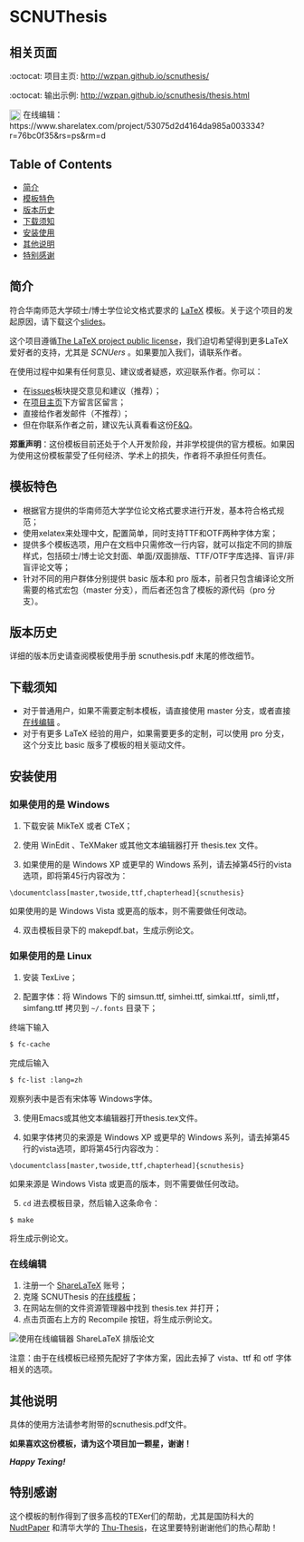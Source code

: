 SCNUThesis
=============

## 相关页面 ##

:octocat: 项目主页: http://wzpan.github.io/scnuthesis/

:octocat: 输出示例: http://wzpan.github.io/scnuthesis/thesis.html

<img class="emoji" src="https://www.sharelatex.com/brand/logo/logo-64.png" height="20" width="20" align="absmiddle">
在线编辑：https://www.sharelatex.com/project/53075d2d4164da985a003334?r=76bc0f35&rs=ps&rm=d

## Table of Contents ##

* [简介](#简介)
* [模板特色](#模板特色)
* [版本历史](#版本历史)
* [下载须知](#下载须知)
* [安装使用](#安装使用)
* [其他说明](#其他说明)
* [特别感谢](#特别感谢)

## <a name="简介"></a>简介

符合华南师范大学硕士/博士学位论文格式要求的 [LaTeX](https://github.com/wzpan/scnuthesis/wiki/%E6%BC%AB%E8%B0%88-LaTeX) 模板。关于这个项目的发起原因，请下载这个[slides](http://code.google.com/p/scnuthesis/downloads/detail?name=scnuthesis.pdf&can=2&q=)。

这个项目遵循[The LaTeX project public license](http://latex-project.org/lppl/)，我们迫切希望得到更多LaTeX爱好者的支持，尤其是 _SCNUers_ 。如果要加入我们，请联系作者。

在使用过程中如果有任何意见、建议或者疑惑，欢迎联系作者。你可以：

  * 在[issues](https://github.com/wzpan/scnuthesis/issues)板块提交意见和建议（推荐）；
  * 在[项目主页](http://wzpan.github.io/scnuthesis/#comment)下方留言区留言；
  * 直接给作者发邮件（不推荐）；
  * 但在你联系作者之前，建议先认真看看这份[F&Q](https://github.com/wzpan/scnuthesis/wiki/F&Q)。

**郑重声明**：这份模板目前还处于个人开发阶段，并非学校提供的官方模板。如果因为使用这份模板蒙受了任何经济、学术上的损失，作者将不承担任何责任。


## <a name="模板特色"></a>模板特色

* 根据官方提供的华南师范大学学位论文格式要求进行开发，基本符合格式规范；
* 使用xelatex来处理中文，配置简单，同时支持TTF和OTF两种字体方案；
* 提供多个模板选项，用户在文档中只需修改一行内容，就可以指定不同的排版样式，包括硕士/博士论文封面、单面/双面排版、TTF/OTF字库选择、盲评/非盲评论文等；
* 针对不同的用户群体分别提供 basic 版本和 pro 版本，前者只包含编译论文所需要的格式宏包（master 分支），而后者还包含了模板的源代码（pro 分支）。

## <a name="版本历史"></a>版本历史 ##

详细的版本历史请查阅模板使用手册 scnuthesis.pdf 末尾的修改细节。

## <a name="下载须知"></a>下载须知 ##

* 对于普通用户，如果不需要定制本模板，请直接使用 master 分支，或者直接 [在线编辑](#在线编辑) 。
* 对于有更多 LaTeX 经验的用户，如果需要更多的定制，可以使用 pro 分支，这个分支比 basic 版多了模板的相关驱动文件。

## <a name="安装使用"></a>安装使用 ##

### 如果使用的是 Windows ###

1. 下载安装 MikTeX 或者 CTeX；
  
2. 使用 WinEdit 、TeXMaker 或其他文本编辑器打开 thesis.tex 文件。
  
3. 如果使用的是 Windows XP 或更早的 Windows 系列，请去掉第45行的vista选项，即将第45行内容改为：
  
```
\documentclass[master,twoside,ttf,chapterhead]{scnuthesis}
```
     
   如果使用的是 Windows Vista 或更高的版本，则不需要做任何改动。
	 
4. 双击模板目录下的 makepdf.bat，生成示例论文。

### 如果使用的是 Linux ###

1. 安装 TexLive；
  
2. 配置字体：将 Windows 下的 simsun.ttf, simhei.ttf, simkai.ttf，simli,ttf，simfang.ttf 拷贝到 `~/.fonts` 目录下；
  
  终端下输入

``` bash
$ fc-cache
```
     
  完成后输入

``` bash
$ fc-list :lang=zh
```
	  
  观察列表中是否有宋体等 Windows字体。
	  
3. 使用Emacs或其他文本编辑器打开thesis.tex文件。

4. 如果字体拷贝的来源是 Windows XP 或更早的 Windows 系列，请去掉第45行的vista选项，即将第45行内容改为：

```
\documentclass[master,twoside,ttf,chapterhead]{scnuthesis}
```

  如果来源是 Windows Vista 或更高的版本，则不需要做任何改动。
  
5. `cd` 进去模板目录，然后输入这条命令：

```
$ make
```

  将生成示例论文。

### <a name="在线编辑"></a>在线编辑 ###

1. 注册一个 [ShareLaTeX](https://www.sharelatex.com?r=76bc0f35&rm=d&rs=b) 账号；
2. 克隆 SCNUThesis 的[在线模板](https://www.sharelatex.com/project/53075d2d4164da985a003334?r=76bc0f35&rs=ps&rm=d)；
3. 在网站左侧的文件资源管理器中找到 thesis.tex 并打开；
4. 点击页面右上方的 Recompile 按钮，将生成示例论文。

![使用在线编辑器 ShareLaTeX 排版论文](http://ww1.sinaimg.cn/large/5ac2fba5jw1eds31ggkm8j218f0ozgto.jpg)

注意：由于在线模板已经预先配好了字体方案，因此去掉了 vista、ttf 和 otf 字体相关的选项。

## <a name="其他说明"></a>其他说明 ##

具体的使用方法请参考附带的scnuthesis.pdf文件。

**如果喜欢这份模板，请为这个项目加一颗星，谢谢！**

***Happy Texing!***

## <a name="特别感谢"></a>特别感谢 ##

这个模板的制作得到了很多高校的TEXer们的帮助，尤其是国防科大的 [NudtPaper](http://nudtpaper.googlecode.com) 和清华大学的 [Thu-Thesis](https://github.com/xueruini/thuthesis)，在这里要特别谢谢他们的热心帮助！
